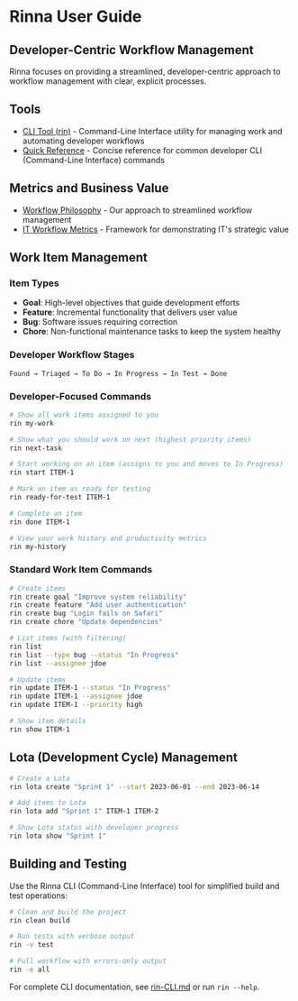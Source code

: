 <!-- Copyright (c) 2025 [Eric C. Mumford](https://github.com/heymumford) [@heymumford], Gemini Deep Research, Claude 3.7. -->

# Rinna User Guide

## Developer-Centric Workflow Management

Rinna focuses on providing a streamlined, developer-centric approach to workflow management with clear, explicit processes.

## Tools

- [CLI Tool (rin)](rin-CLI.md) - Command-Line Interface utility for managing work and automating developer workflows
- [Quick Reference](rin-quick-ref.md) - Concise reference for common developer CLI (Command-Line Interface) commands

## Metrics and Business Value

- [Workflow Philosophy](workflow-philosophy.md) - Our approach to streamlined workflow management
- [IT Workflow Metrics](metrics/IT-workflow-metrics.md) - Framework for demonstrating IT's strategic value

## Work Item Management

### Item Types

- **Goal**: High-level objectives that guide development efforts
- **Feature**: Incremental functionality that delivers user value
- **Bug**: Software issues requiring correction
- **Chore**: Non-functional maintenance tasks to keep the system healthy

### Developer Workflow Stages

```
Found → Triaged → To Do → In Progress → In Test → Done
```

### Developer-Focused Commands

```bash
# Show all work items assigned to you
rin my-work

# Show what you should work on next (highest priority items)
rin next-task

# Start working on an item (assigns to you and moves to In Progress)
rin start ITEM-1

# Mark an item as ready for testing
rin ready-for-test ITEM-1

# Complete an item
rin done ITEM-1

# View your work history and productivity metrics
rin my-history
```

### Standard Work Item Commands

```bash
# Create items
rin create goal "Improve system reliability"
rin create feature "Add user authentication"
rin create bug "Login fails on Safari"
rin create chore "Update dependencies"

# List items (with filtering)
rin list
rin list --type bug --status "In Progress"
rin list --assignee jdoe

# Update items
rin update ITEM-1 --status "In Progress"
rin update ITEM-1 --assignee jdoe
rin update ITEM-1 --priority high

# Show item details
rin show ITEM-1
```

## Lota (Development Cycle) Management

```bash
# Create a Lota
rin lota create "Sprint 1" --start 2023-06-01 --end 2023-06-14

# Add items to Lota
rin lota add "Sprint 1" ITEM-1 ITEM-2

# Show Lota status with developer progress
rin lota show "Sprint 1"
```

## Building and Testing

Use the Rinna CLI (Command-Line Interface) tool for simplified build and test operations:

```bash
# Clean and build the project
rin clean build

# Run tests with verbose output
rin -v test

# Full workflow with errors-only output
rin -e all
```

For complete CLI documentation, see [rin-CLI.md](rin-CLI.md) or run `rin --help`.
